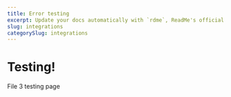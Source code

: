 ```yaml
---
title: Error testing
excerpt: Update your docs automatically with `rdme`, ReadMe's official CLI and GitHub Action!
slug: integrations
categorySlug: integrations
---
```


# Testing!

File 3 testing page
